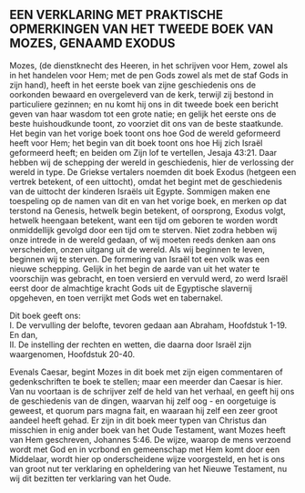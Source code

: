 ## EEN VERKLARING MET PRAKTISCHE OPMERKINGEN VAN HET TWEEDE BOEK VAN MOZES, GENAAMD EXODUS

Mozes, (de dienstknecht des Heeren, in het schrijven voor Hem, zowel als in het handelen voor Hem; met de pen Gods zowel als met de staf Gods in zijn hand), heeft in het eerste boek van zijne geschiedenis ons de oorkonden bewaard en overgeleverd van de kerk, terwijl zij bestond in particuliere gezinnen; en nu komt hij ons in dit tweede boek een bericht geven van haar wasdom tot een grote natie; en gelijk het eerste ons de beste huishoudkunde toont, zo voorziet dit ons van de beste staatkunde. Het begin van het vorige boek toont ons hoe God de wereld geformeerd heeft voor Hem; het begin van dit boek toont ons hoe Hij zich Israël geformeerd heeft; en beiden om Zijn lof te vertellen, Jesaja 43:21. Daar hebben wij de schepping der wereld in geschiedenis, hier de verlossing der wereld in type. De Griekse vertalers noemden dit boek Exodus (hetgeen een vertrek betekent, of een uittocht), omdat het begint met de geschiedenis van de uittocht der kinderen Israëls uit Egypte. 
Sommigen maken ene toespeling op de namen van dit en van het vorige boek, en merken op dat terstond na Genesis, hetwelk begin betekent, of oorsprong, Exodus volgt, hetwelk heengaan betekent, want een tijd om geboren te worden wordt onmiddellijk gevolgd door een tijd om te sterven. 
Niet zodra hebben wij onze intrede in de wereld gedaan, of wij moeten reeds denken aan ons verscheiden, onzen uitgang uit de wereld. Als wij beginnen te leven, beginnen wij te sterven. De formering van Israël tot een volk was een nieuwe schepping. Gelijk in het begin de aarde van uit het water te voorschijn was gebracht, en toen versierd en vervuld werd, zo werd Israël eerst door de almachtige kracht Gods uit de Egyptische slavernij opgeheven, en toen verrijkt met Gods wet en tabernakel.

Dit boek geeft ons:  
I.	De vervulling der belofte, tevoren gedaan aan Abraham, Hoofdstuk 1-19. En dan,  
II.	De instelling der rechten en wetten, die daarna door Israël zijn waargenomen, Hoofdstuk 20-40.  

Evenals Caesar, begint Mozes in dit boek met zijn eigen commentaren of gedenkschriften te boek te stellen; maar een meerder dan Caesar is hier. Van nu voortaan is de schrijver zelf de held van het verhaal, en geeft hij ons de geschiedenis van de dingen, waarvan hij zelf oog - en oorgetuige is geweest, et quorum pars magna fait, en waaraan hij zelf een zeer groot aandeel heeft gehad. Er zijn in dit boek meer typen van Christus dan misschien in enig ander boek van het Oude Testament, want Mozes heeft van Hem geschreven, Johannes 5:46. De wijze, waarop de mens verzoend wordt met God en in vcrbond en gemeenschap met Hem komt door een Middelaar, wordt hier op onderscheidene wijze voorgesteld, en het is ons van groot nut ter verklaring en opheldering van het Nieuwe Testament, nu wij dit bezitten ter verklaring van het Oude.